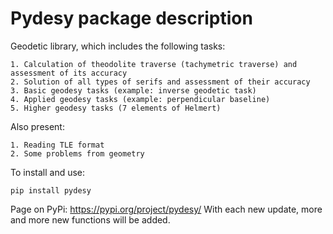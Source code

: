 # Pydesy package description
Geodetic library, which includes the following tasks:
```
1. Calculation of theodolite traverse (tachymetric traverse) and assessment of its accuracy 
2. Solution of all types of serifs and assessment of their accuracy
3. Basic geodesy tasks (example: inverse geodetic task)
4. Applied geodesy tasks (example: perpendicular baseline)
5. Higher geodesy tasks (7 elements of Helmert)
```
Also present:
```
1. Reading TLE format
2. Some problems from geometry 
```
To install and use:
```
pip install pydesy
```
Page on PyPi: https://pypi.org/project/pydesy/
With each new update, more and more new functions will be added.
